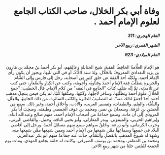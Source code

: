 <h1 dir="rtl">وفاة أبي بكر الخلال، صاحب الكتاب الجامع لعلوم الإمام أحمد .</h1>

<h5 dir="rtl">العام الهجري:  311

الشهر القمري: ربيع الآخر

العام الميلادي: 923</h5>

<p dir="rtl">هو الإمامُ العلَّامةُ الحافِظُ الفقيهُ، شيخ الحنابلةِ وعالِمُهم، أبو بكر أحمدُ بنُ محمَّد بن هارون بن يزيد البغدادي المعروفُ بالخَلَّال. ولِدَ سنة 234، أو في التي تليها، ويجوز أن يكون رأى الإمامَ أحمد، ولكنَّه أخذ الفقهَ عن خلقٍ كثيرٍ مِن أصحابه، رحل إلى فارس وإلى الشَّام والجزيرةِ يتطلَّبُ فِقهَ الإمامِ أحمدَ وفتاويَه وأجوبتَه، وكتب عن الكِبارِ والصِّغارِ، حتى كتب عن تلامذتِه، ثمَّ إنَّه صَنَّف كتابَ "الجامِع في الفقه" من كلام الإمام. قال الخطيب: "جمعَ الخَلَّالُ علومَ أحمدَ وتطَلَّبَها، وسافر لأجلِها، وكَتَبَها، وصنَّفَها كُتبًا، لم يكن فيمن ينتحِلُ مذهب أحمد أحدٌ أجمَعُ لذلك منه". له التصانيفُ الدائرة والكتُب السائرة، من ذلك الجامِعُ، والعِلَل، والسُّنَّة، والعِلم، والطبقات، وتفسير الغريب، والأدب، وأخلاق أحمد، وغير ذلك. سمع مِن الحسَنِ بنِ عَرَفةَ، وسعدانَ بنِ نصر، ومحمد بن عوف الحمصي وطبقته، وصحِبَ أبا بكر المروذي إلى أن مات، وسمع جماعةً من أصحاب الإمام أحمد، منهم صالح وعبدالله ابناه، وإبراهيم الحربي، والميموني، وبدر المغازلي، وأبو يحيى الناقد، وحنبل، والقاضي البرني، وحرب الكرماني، وأبو زرعة، وخَلقٌ سواهم سمع منهم مسائِلَ أحمدَ، ورحل إلى أقاصي البلاد في جَمعِها وسماعِها ممَّن سَمِعَها من الإمامِ أحمد وممن سَمِعَها ممَّن سَمِعَها منه، وشَهِدَ له شيوخُ المذهبِ بالفَضلِ والتقَدُّم، حدَّث عنه جماعةٌ منهم أبو بكر عبدالعزيز، ومحمد بن المظفر، ومحمد بن يوسف الصيرفي، وكانت له حلقة بجامع المهدي، ومات يوم الجمعة لليلتين خلتا من شهر ربيعٍ الآخر.</p></br>
